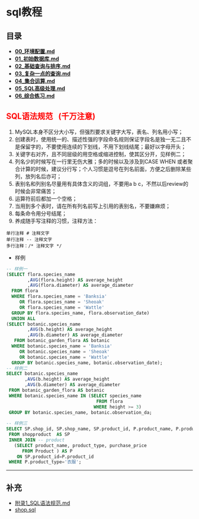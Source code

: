 # sql教程

## 目录

- **[00_环境配置.md](00_环境配置.md)**
- **[01_初始数据库.md](01_初始数据库.md)**
- **[02_基础查询与排序.md](02_基础查询与排序.md)**
- **[03_复杂一点的查询.md](03_复杂一点的查询.md)**
- **[04_集合运算.md](04_集合运算.md)**
- **[05_SQL高级处理.md](05_SQL高级处理.md)**
- **[06_综合练习.md](06_综合练习.md)**



## <font color='red'> SQL语法规范   (千万注意)</font>

1. MySQL本身不区分大小写，但强烈要求关键字大写，表名、列名用小写；
2. 创建表时，使用统一的、描述性强的字段命名规则保证字段名是独一无二且不是保留字的，不要使用连续的下划线，不用下划线结尾；最好以字母开头；
3. 关键字右对齐，且不同层级的用空格或缩进控制，使其区分开，见样例二；
4. 列名少的时候写在一行里无伤大雅；多的时候以及涉及到CASE WHEN 或者聚合计算的时候，建议分行写；个人习惯是逗号在列名前面，方便之后删除某些列，放列名后亦可；
5. 表别名和列别名尽量用有具体含义的词组，不要用a b c，不然以后review的时候会非常痛苦；
6. 运算符前后都加一个空格；
7. 当用到多个表时，请在所有列名前写上引用的表别名，不要嫌麻烦；
8. 每条命令用分号结尾；
9. 养成随手写注释的习惯，注释方法：

```
单行注释 # 注释文字
单行注释 -- 注释文字
多行注释：/* 注释文字 */
```

- 样例

```sql
-- 样例一
(SELECT flora.species_name
        ,AVG(flora.height) AS average_height
        ,AVG(flora.diameter) AS average_diameter
  FROM flora
  WHERE flora.species_name = 'Banksia'
     OR flora.species_name = 'Sheoak'
     OR flora.species_name = 'Wattle'
  GROUP BY flora.species_name, flora.observation_date)
  UNION ALL
(SELECT botanic.species_name
        ,AVG(b.height) AS average_height
        ,AVG(b.diameter) AS average_diameter
   FROM botanic_garden_flora AS botanic
  WHERE botanic.species_name = 'Banksia'
     OR botanic.species_name = 'Sheoak'
     OR botanic.species_name = 'Wattle'
  GROUP BY botanic.species_name, botanic.observation_date);
-- 样例二
SELECT botanic.species_name
       ,AVG(b.height) AS average_height
       ,AVG(b.diameter) AS average_diameter
 FROM botanic_garden_flora AS botanic
 WHERE botanic.species_name IN (SELECT species_name
                                  FROM flora 
                                 WHERE height >= 3) 
 GROUP BY botanic.species_name, botanic.observation_da;
 
-- 样例三
SELECT SP.shop_id, SP.shop_name, SP.product_id, P.product_name, P.product_type, P.purchase_price
 FROM shopproduct  AS SP 
 INNER JOIN -- product
   (SELECT product_name, product_type, purchase_price
      FROM Product ) AS P 
    ON SP.product_id=P.product_id
 WHERE P.product_type='衣服';
```



---

## 补充

- [附录1_SQL语法规范.md](附录1_SQL语法规范.md)
- [shop.sql](shop.sql)

